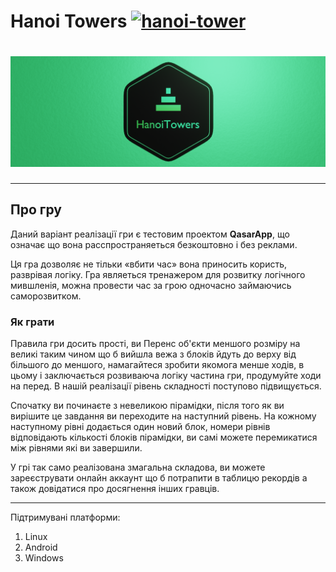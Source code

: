 # **Hanoi Towers** [![hanoi-tower](https://snapcraft.io/hanoi-tower/badge.svg)](https://snapcraft.io/hanoi-tower)

# ![Hanoi Towers Logo](hanoitowers/res/HanoiTowers_Banner_Web.png)


***************************
## **Про гру**
Даний варіант реалізації гри є тестовим проектом **QasarApp**, що означає що вона расспространяеться безкоштовно і без реклами.
  
 Ця гра дозволяє не тільки «вбити час» вона приносить користь, разврівая логіку. Гра являеться тренажером для розвитку логічного мившленія, можна провести час за грою одночасно займаючись саморозвитком.

 ### **Як грати**
   
  Правила гри досить прості, ви Перенс об'єкти меншого розміру на великі таким чином що б вийшла вежа з блоків йдуть до верху від більшого до меншого, намагайтеся зробити якомога менше ходів, в цьому і заключається розвиваюча логіку частина гри, продумуйте ходи на перед. В нашій реалізації рівень складності поступово підвищується.
  
Спочатку ви починаєте з невеликою пірамідки, після того як ви вирішите це завдання ви переходите на наступний рівень. На кожному наступному рівні додається один новий блок, номери рівнів відповідають кількості блоків пірамідки, ви самі можете перемикатися між рівнями які ви завершили.

  У грі так само реалізована змагальна складова, ви можете зареєструвати онлайн аккаунт що б потрапити в таблицю рекордів а також довідатися про досягнення інших гравців.
 
***

Підтримувані платформи: 
1. Linux
2. Android 
3. Windows 





